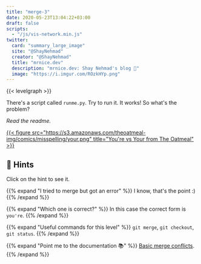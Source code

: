 ```yaml
---
title: "merge-3"
date: 2020-05-23T13:04:22+03:00
draft: false
scripts: 
  - "/js/vis-network.min.js"
twitter:
  card: "summary_large_image"
  site: "@ShayNehmad"
  creator: "@ShayNehmad"
  title: "mrnice.dev"
  description: "mrnice.dev: Shay Nehmad's blog 🧔"
  image: "https://i.imgur.com/ROzkHYp.png"
---
```


{{< levelgraph >}}

There's a script called `runme.py`. Try to run it. It works! So what's the problem?

*Read the readme.*

[{{< figure src="https://s3.amazonaws.com/theoatmeal-img/comics/misspelling/your.png" title="You're vs Your from The Oatmeal" >}}](https://theoatmeal.com/comics/misspelling)

## 🧩 Hints

Click on the hint to see it.

{{% expand "I tried to merge but got an error" %}}
I know, that's the point :)
{{% /expand %}}

{{% expand "Which one is correct?" %}}
In this case the correct form is `you're`.
{{% /expand %}}

{{% expand "Useful commands for this level" %}}
`git merge`, `git checkout`, `git status`.
{{% /expand %}}

{{% expand "Point me to the documentation 📚" %}}
[Basic merge conflicts](https://git-scm.com/book/en/v2/Git-Branching-Basic-Branching-and-Merging#_basic_merge_conflicts).
{{% /expand %}}
